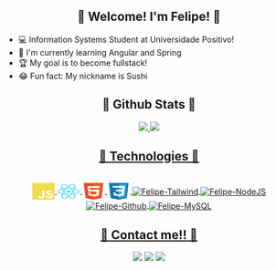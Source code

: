  <h2 align="center">🍣 Welcome! I'm Felipe! 🍣</h2>



- 💻 Information Systems Student at Universidade Positivo!
- 📖 I'm currently learning Angular and Spring
- 🏆 My goal is to become fullstack!
- 😂 Fun fact: My nickname is Sushi


<h2 align="center">🍣 Github Stats 🍣</h2>
<div align="center">
  <a href="https://github.com/felipetsuchiya">
  <img height="180em" src="https://github-readme-stats.vercel.app/api?username=felipetsuchiya&show_icons=true&theme=dark&include_all_commits=true&count_private=true"/>
  <img height="180em" src="https://github-readme-stats.vercel.app/api/top-langs/?username=felipetsuchiya&layout=compact&langs_count=7&theme=dark"/>
</div>
  
<h2 align="center">🍣 Technologies 🍣</h2>
	
<div align="center" style="display: inline_block"><br>
  <img align="center" alt="Felipe-Js" height="30" width="40" src="https://raw.githubusercontent.com/devicons/devicon/master/icons/javascript/javascript-plain.svg">
  <img align="center" alt="Felipe-React" height="30" width="40" src="https://raw.githubusercontent.com/devicons/devicon/master/icons/react/react-original.svg">
  <img align="center" alt="Felipe-HTML" height="30" width="40" src="https://raw.githubusercontent.com/devicons/devicon/master/icons/html5/html5-original.svg">
  <img align="center" alt="Felipe-CSS" height="30" width="40" src="https://raw.githubusercontent.com/devicons/devicon/master/icons/css3/css3-original.svg">
	<img align="center" alt="Felipe-Tailwind" height="30" width="40" src="https://cdn.jsdelivr.net/gh/devicons/devicon/icons/tailwindcss/tailwindcss-plain.svg" />
	<img align="center" alt="Felipe-NodeJS" height="30" width="40" src="https://cdn.jsdelivr.net/gh/devicons/devicon/icons/nodejs/nodejs-plain.svg" />
	<img align="center" alt="Felipe-Github" height="30" width="40" src="https://cdn.jsdelivr.net/gh/devicons/devicon/icons/github/github-original-wordmark.svg" />
	<img align="center" alt="Felipe-MySQL" height="30" width="40" src="https://cdn.jsdelivr.net/gh/devicons/devicon/icons/mysql/mysql-plain.svg" />
</div>
	
<div align="center">
	<h2>🍣 Contact me!! 🍣</h2>
	<a href="https://instagram.com/felipesuchi" target="_blank"><img src="https://img.shields.io/badge/-Instagram-%23E4405F?style=for-the-badge&logo=instagram&logoColor=white" target="_blank"></a>
	<a href="https://www.linkedin.com/in/felipetsuchiya/" target="_blank"><img src="https://img.shields.io/badge/-LinkedIn-%230077B5?style=for-the-badge&logo=linkedin&logoColor=white" target="_blank"></a>
	<a href="mailto:felipetsuchiya@hotmail.com"><img src="https://img.shields.io/badge/Microsoft_Outlook-0078D4?style=for-the-badge&logo=microsoft-outlook&logoColor=white"></a>
</div>
